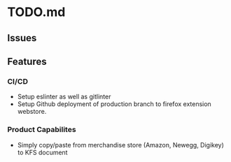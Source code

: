 # **TODO.md**
## **Issues**

## **Features**
### CI/CD
- Setup eslinter as well as gitlinter
- Setup Github deployment of production branch to firefox extension webstore.  

### Product Capabilites
- Simply copy/paste from merchandise store (Amazon, Newegg, Digikey) to KFS document